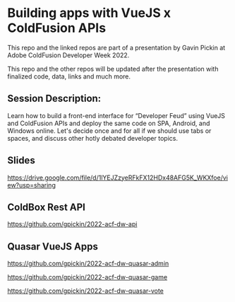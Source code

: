 # Building apps with VueJS x ColdFusion APIs

This repo and the linked repos are part of a presentation by Gavin Pickin at Adobe ColdFusion Developer Week 2022.

This repo and the other repos will be updated after the presentation with finalized code, data, links and much more.

## Session Description:

Learn how to build a front-end interface for “Developer Feud” using VueJS and ColdFusion APIs and deploy the same code on SPA, Android, and Windows online. Let's decide once and for all if we should use tabs or spaces, and discuss other hotly debated developer topics.

## Slides 

https://drive.google.com/file/d/1lYEJZzyeRFkFX12HDx48AFG5K_WKXfoe/view?usp=sharing 

## ColdBox Rest API

https://github.com/gpickin/2022-acf-dw-api

## Quasar VueJS Apps

https://github.com/gpickin/2022-acf-dw-quasar-admin

https://github.com/gpickin/2022-acf-dw-quasar-game

https://github.com/gpickin/2022-acf-dw-quasar-vote
